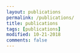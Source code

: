 ```yaml
---
layout: publications
permalink: /publications/
title: publications
tags: [publications]
modified: 10-21-2018
comments: false
---
```


